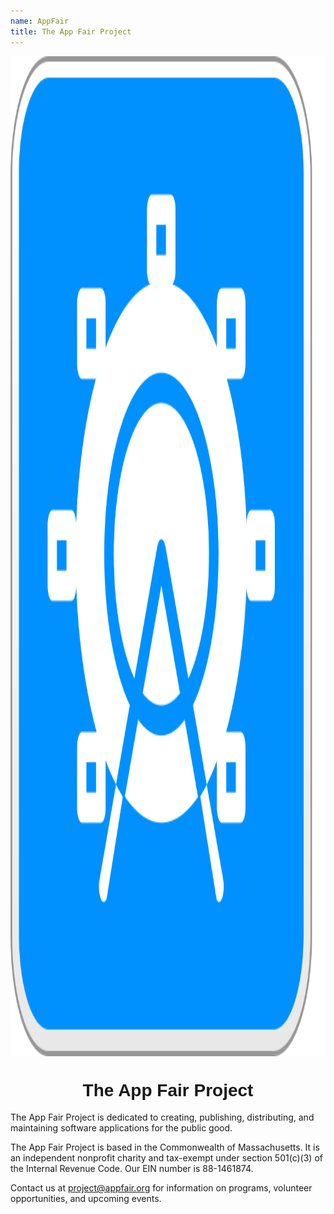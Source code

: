 ```yaml
---
name: AppFair
title: The App Fair Project
---
```


<p align="center">
<img alt="The App Fair logo" align="center" style="height: 40vh;" src="appfair-icon.svg" />
<h1 style="text-align: center; font-family: ui-rounded, Arial Rounded MT Bold, Arial Rounded Bold, Helvetica Rounded, Arial, sans-serif;">The App Fair Project</h1>
</p>

The App Fair Project is dedicated to creating, publishing, distributing, and maintaining software applications for the public good.

The App Fair Project is based in the Commonwealth of Massachusetts. It is an independent nonprofit charity and tax-exempt under section 501(c)(3) of the Internal Revenue Code. Our EIN number is 88-1461874.


Contact us at [project@appfair.org](mailto:project@appfair.org) for information on programs, volunteer opportunities, and upcoming events.

